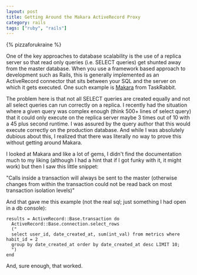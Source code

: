 ```yaml
---
layout: post
title: Getting Around the Makara ActiveRecord Proxy
category: rails
tags: ["ruby", "rails"]
---
```

{% pizzaforukraine  %}

One of the key approaches to database scalability is the use of a replica server so that read only queries (i.e. SELECT queries) get shunted away from the master database.  When you use a framework based approach to development such as Rails, this is generally implemented as an ActiveRecord connector that sits between your SQL and the server on which it gets executed.  One such example is [Makara](https://github.com/taskrabbit/makara) from TaskRabbit.

The problem here is that not all SELECT queries are created equally and not all select queries can run correctly on a replica.  I recently had the situation where a given query was complex enough (think 500+ lines of select query) that it could only execute on the replica server maybe 3 times out of 10 with a 45 plus second runtime.  I was assured by the query author that this would execute correctly on the production database.  And while I was absolutely dubious about this, I realized that there was literally no way to prove this without getting around Makara.  

I looked at Makara and like a lot of gems, I didn't find the documentation much to my liking (although I had a hint that if I got funky with it, it might work) but then I saw this little snippet:

"Calls inside a transaction will always be sent to the master (otherwise changes from within the transaction could not be read back on most transaction isolation levels)"

And that gave me this example (not the real sql; just something I had open in a db console):

    results = ActiveRecord::Base.transaction do 
      ActiveRecord::Base.connection.select_rows
      ("
      select user_id, date_created_at, sum(int_val) from metrics where habit_id = 2 
      group by date_created_at order by date_created_at desc LIMIT 10;
      ") 
    end
    
And, sure enough, that worked.  